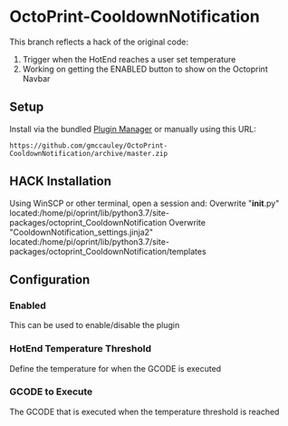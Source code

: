 # OctoPrint-CooldownNotification

This branch reflects a hack of the original code:
1. Trigger when the HotEnd reaches a user set temperature
2. Working on getting the ENABLED button to show on the Octoprint Navbar

## Setup

Install via the bundled [Plugin Manager](https://docs.octoprint.org/en/master/bundledplugins/pluginmanager.html)
or manually using this URL:

    https://github.com/gmccauley/OctoPrint-CooldownNotification/archive/master.zip
    
## HACK Installation
Using WinSCP or other terminal, open a session and:
Overwrite "__init__.py" located:/home/pi/oprint/lib/python3.7/site-packages/octoprint_CooldownNotification
Overwrite "CooldownNotification_settings.jinja2" located:/home/pi/oprint/lib/python3.7/site-packages/octoprint_CooldownNotification/templates

## Configuration

### Enabled
This can be used to enable/disable the plugin

### HotEnd Temperature Threshold
Define the temperature for when the GCODE is executed

### GCODE to Execute
The GCODE that is executed when the temperature threshold is reached
